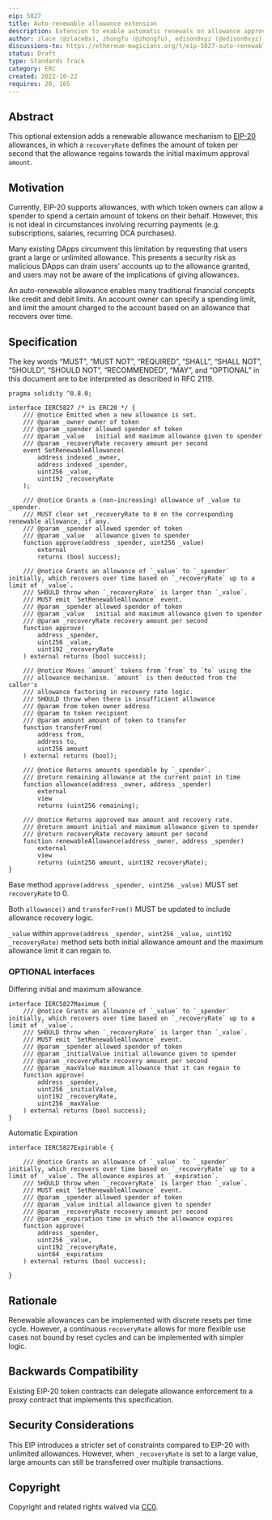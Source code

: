 ```yaml
---
eip: 5827
title: Auto-renewable allowance extension
description: Extension to enable automatic renewals on allowance approvals
author: zlace (@zlace0x), zhongfu (@zhongfu), edison0xyz (@edison0xyz)
discussions-to: https://ethereum-magicians.org/t/eip-5827-auto-renewable-allowance-extension/10392
status: Draft
type: Standards Track
category: ERC
created: 2022-10-22
requires: 20, 165
---
```


## Abstract

This optional extension adds a renewable allowance mechanism to [EIP-20](./eip-20.md) allowances, in which a `recoveryRate` defines the amount of token per second that the allowance regains towards the initial maximum approval `amount`.

## Motivation

Currently, EIP-20 supports allowances, with which token owners can allow a spender to spend a certain amount of tokens on their behalf. However, this is not ideal in circumstances involving recurring payments (e.g. subscriptions, salaries, recurring DCA purchases).

Many existing DApps circumvent this limitation by requesting that users grant a large or unlimited allowance. This presents a security risk as malicious DApps can drain users' accounts up to the allowance granted, and users may not be aware of the implications of giving allowances.

An auto-renewable allowance enables many traditional financial concepts like credit and debit limits. An account owner can specify a spending limit, and limit the amount charged to the account based on an allowance that recovers over time.


## Specification

The key words “MUST”, “MUST NOT”, “REQUIRED”, “SHALL”, “SHALL NOT”, “SHOULD”, “SHOULD NOT”, “RECOMMENDED”, “MAY”, and “OPTIONAL” in this document are to be interpreted as described in RFC 2119.

```solidity
pragma solidity ^0.8.0;

interface IERC5827 /* is ERC20 */ {
    /// @notice Emitted when a new allowance is set.
    /// @param _owner owner of token
    /// @param _spender allowed spender of token
    /// @param _value   initial and maximum allowance given to spender
    /// @param _recoveryRate recovery amount per second
    event SetRenewableAllowance(
        address indexed _owner,
        address indexed _spender,
        uint256 _value,
        uint192 _recoveryRate
    );

    /// @notice Grants a (non-increasing) allowance of _value to _spender.
    /// MUST clear set _recoveryRate to 0 on the corresponding renewable allowance, if any.
    /// @param _spender allowed spender of token
    /// @param _value   allowance given to spender
    function approve(address _spender, uint256 _value)
        external
        returns (bool success);

    /// @notice Grants an allowance of `_value` to `_spender` initially, which recovers over time based on `_recoveryRate` up to a limit of `_value`.
    /// SHOULD throw when `_recoveryRate` is larger than `_value`.
    /// MUST emit `SetRenewableAllowance` event.
    /// @param _spender allowed spender of token
    /// @param _value   initial and maximum allowance given to spender
    /// @param _recoveryRate recovery amount per second
    function approve(
        address _spender,
        uint256 _value,
        uint192 _recoveryRate
    ) external returns (bool success);

    /// @notice Moves `amount` tokens from `from` to `to` using the
    /// allowance mechanism. `amount` is then deducted from the caller's
    /// allowance factoring in recovery rate logic.
    /// SHOULD throw when there is insufficient allowance
    /// @param from token owner address
    /// @param to token recipient
    /// @param amount amount of token to transfer
    function transferFrom(
        address from,
        address to,
        uint256 amount
    ) external returns (bool);

    /// @notice Returns amounts spendable by `_spender`.
    /// @return remaining allowance at the current point in time
    function allowance(address _owner, address _spender)
        external
        view
        returns (uint256 remaining);

    /// @notice Returns approved max amount and recovery rate.
    /// @return amount initial and maximum allowance given to spender
    /// @return recoveryRate recovery amount per second
    function renewableAllowance(address _owner, address _spender)
        external
        view
        returns (uint256 amount, uint192 recoveryRate);
}
```

Base method `approve(address _spender, uint256 _value)` MUST set `recoveryRate` to 0.

Both `allowance()` and `transferFrom()` MUST be updated to include allowance recovery logic.

`_value` within `approve(address _spender, uint256 _value, uint192 _recoveryRate)` method sets both initial allowance amount and the maximum allowance limit it can regain to. 

### OPTIONAL interfaces

Differing initial and maximum allowance. 

```solidity
interface IERC5827Maximum {
    /// @notice Grants an allowance of `_value` to `_spender` initially, which recovers over time based on `_recoveryRate` up to a limit of `_value`.
    /// SHOULD throw when `_recoveryRate` is larger than `_value`.
    /// MUST emit `SetRenewableAllowance` event.
    /// @param _spender allowed spender of token
    /// @param _initialValue initial allowance given to spender
    /// @param _recoveryRate recovery amount per second
    /// @param _maxValue maximum allowance that it can regain to
    function approve(
        address _spender,
        uint256 _initialValue,
        uint192 _recoveryRate,
        uint256 _maxValue
    ) external returns (bool success);
}
```

Automatic Expiration

```solidity
interface IERC5827Expirable {

    /// @notice Grants an allowance of `_value` to `_spender` initially, which recovers over time based on `_recoveryRate` up to a limit of `_value`. The allowance expires at `_expiration`.
    /// SHOULD throw when `_recoveryRate` is larger than `_value`.
    /// MUST emit `SetRenewableAllowance` event.
    /// @param _spender allowed spender of token
    /// @param _value initial allowance given to spender
    /// @param _recoveryRate recovery amount per second
    /// @param _expiration time in which the allowance expires
    function approve(
        address _spender,
        uint256 _value,
        uint192 _recoveryRate,
        uint64 _expiration
    ) external returns (bool success);

}
```

## Rationale

Renewable allowances can be implemented with discrete resets per time cycle. However, a continuous `recoveryRate` allows for more flexible use cases not bound by reset cycles and can be implemented with simpler logic.

## Backwards Compatibility
  
Existing EIP-20 token contracts can delegate allowance enforcement to a proxy contract that implements this specification.

## Security Considerations

This EIP introduces a stricter set of constraints compared to EIP-20 with unlimited allowances. However, when `_recoveryRate` is set to a large value, large amounts can still be transferred over multiple transactions.

## Copyright

Copyright and related rights waived via [CC0](../LICENSE.md).

